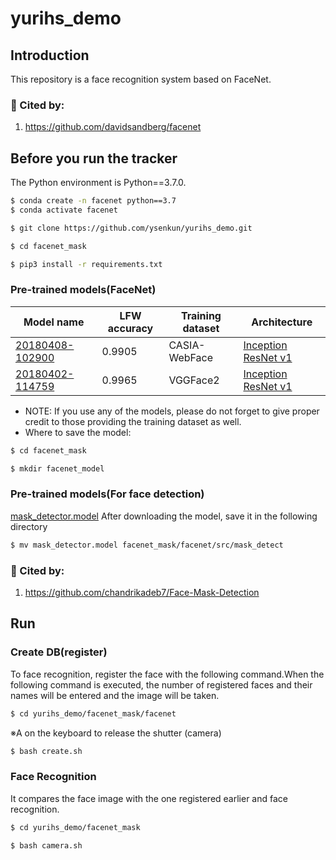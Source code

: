 # yurihs_demo

## Introduction
This repository is a face recognition system based on FaceNet.
### :raising_hand: Cited by:
1. https://github.com/davidsandberg/facenet

## Before you run the tracker
The Python environment is Python==3.7.0.
```bash
$ conda create -n facenet python==3.7
$ conda activate facenet
```
```bash
$ git clone https://github.com/ysenkun/yurihs_demo.git
```
```bash
$ cd facenet_mask
```
```bash
$ pip3 install -r requirements.txt
```
### Pre-trained models(FaceNet)
| Model name      | LFW accuracy | Training dataset | Architecture |
|-----------------|--------------|------------------|-------------|
| [20180408-102900](https://drive.google.com/open?id=1R77HmFADxe87GmoLwzfgMu_HY0IhcyBz) | 0.9905        | CASIA-WebFace    | [Inception ResNet v1](https://github.com/davidsandberg/facenet/blob/master/src/models/inception_resnet_v1.py) |
| [20180402-114759](https://drive.google.com/open?id=1EXPBSXwTaqrSC0OhUdXNmKSh9qJUQ55-) | 0.9965        | VGGFace2      | [Inception ResNet v1](https://github.com/davidsandberg/facenet/blob/master/src/models/inception_resnet_v1.py) |

* NOTE: If you use any of the models, please do not forget to give proper credit to those providing the training dataset as well.
* Where to save the model:
```bash
$ cd facenet_mask
```
```bash
$ mkdir facenet_model
```

### Pre-trained models(For face detection)
[mask_detector.model](https://drive.google.com/file/d/1DdaF3eRnlbv2ssvsJhHqlGQTnlhqK2wi/view?usp=sharing)
After downloading the model, save it in the following directory
```bash
$ mv mask_detector.model facenet_mask/facenet/src/mask_detect
```
### :raising_hand: Cited by:
1. https://github.com/chandrikadeb7/Face-Mask-Detection


## Run

### Create DB(register)
To face recognition, register the face with the following command.When the following command is executed, the number of registered faces and their names will be entered and the image will be taken.
```bash
$ cd yurihs_demo/facenet_mask/facenet
```
※A on the keyboard to release the shutter (camera)
```bash
$ bash create.sh
```

### Face Recognition
It compares the face image with the one registered earlier and face recognition.
```bash
$ cd yurihs_demo/facenet_mask
```

```bash
$ bash camera.sh
```
